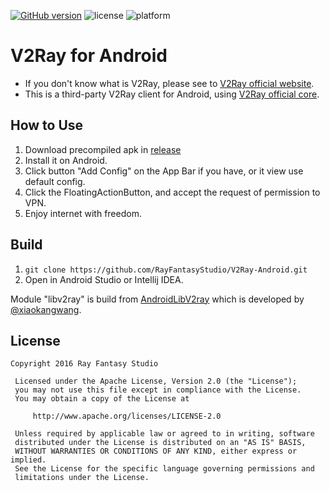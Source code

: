 [![GitHub version](https://badge.fury.io/gh/RayFantasyStudio%2FV2Ray-Android.svg)](https://badge.fury.io/gh/RayFantasyStudio%2FV2Ray-Android) ![license](http://img.shields.io/badge/license-Apache2-brightgreen.svg) ![platform](http://img.shields.io/badge/platform-Android-blue.svg)
# V2Ray for Android

* If you don't know what is V2Ray, please see to [V2Ray official website](http://www.v2ray.com).
* This is a third-party V2Ray client for Android, using [V2Ray official core](https://github.com/v2ray/v2ray-core).

## How to Use

1. Download precompiled apk in [release](https://github.com/RayFantasyStudio/V2Ray-Android/releases)
2. Install it on Android.
3. Click button "Add Config" on the App Bar if you have, or it view use default config.
4. Click the FloatingActionButton, and accept the request of permission to VPN.
5. Enjoy internet with freedom.

## Build

1. `git clone https://github.com/RayFantasyStudio/V2Ray-Android.git`
2. Open in Android Studio or Intellij IDEA.

Module "libv2ray" is build from [AndroidLibV2ray](https://github.com/xiaokangwang/AndroidLibV2ray) which is developed by [@xiaokangwang](https://github.com/xiaokangwang).

## License
```
Copyright 2016 Ray Fantasy Studio

 Licensed under the Apache License, Version 2.0 (the "License");
 you may not use this file except in compliance with the License.
 You may obtain a copy of the License at

     http://www.apache.org/licenses/LICENSE-2.0

 Unless required by applicable law or agreed to in writing, software
 distributed under the License is distributed on an "AS IS" BASIS,
 WITHOUT WARRANTIES OR CONDITIONS OF ANY KIND, either express or implied.
 See the License for the specific language governing permissions and
 limitations under the License.
```